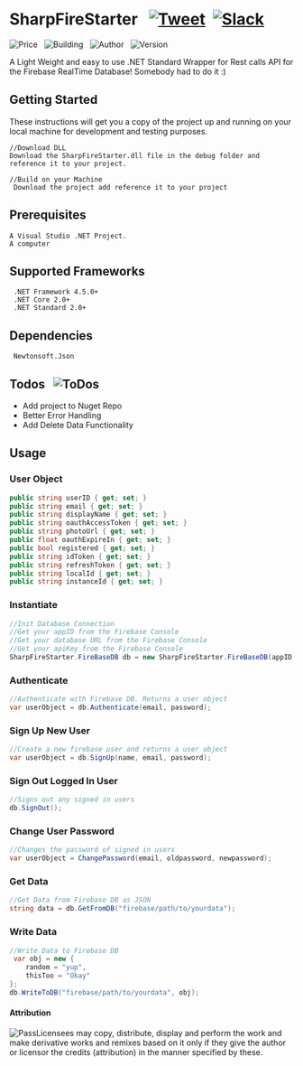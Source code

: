 # SharpFireStarter &nbsp; [![Tweet](https://img.shields.io/twitter/url/http/shields.io.svg?style=social)](https://twitter.com/intent/tweet?text=Check%20out%20this%20library%20that%20connects%20C-Sharp%20Projects%20with%20Google%20Firebase!&url=https://github.com/charifield/SharpFireStarter&hashtags=firebase,c-sharp,bootstraping,library,developers) &nbsp;[![Slack](https://img.shields.io/badge/slack-chat-green.svg)](https://join.slack.com/t/evlar/shared_invite/enQtNDkwOTgzMTk1NzYwLTJmOWE2NjJmY2UwY2UzZWM0NzMzNWI2MzQ0YTYzMDAwOGM2ZWZiNWU0NWNmOTk0ZTI2YjFiNTc4NTgwYjEwM2Q)

![Price](https://img.shields.io/badge/price-free-blue.svg) &nbsp; ![Building](https://img.shields.io/badge/build-passing-brightgreen.svg) &nbsp; ![Author](https://img.shields.io/badge/author-field%20chari-orange.svg) &nbsp; ![Version](https://img.shields.io/badge/version-ALPHA-blue.svg) 

A Light Weight and easy to use .NET Standard Wrapper for Rest calls API for the Firebase RealTime Database! Somebody had to do it :)

## Getting Started
These instructions will get you a copy of the project up and running on your local machine for development and testing purposes. 
```
//Download DLL
Download the SharpFireStarter.dll file in the debug folder and reference it to your project.

//Build on your Machine
 Download the project add reference it to your project
```

## Prerequisites

```
A Visual Studio .NET Project.
A computer
```

## Supported Frameworks
```
 .NET Framework 4.5.0+
 .NET Core 2.0+
 .NET Standard 2.0+
```

## Dependencies
```
 Newtonsoft.Json
```

## Todos &nbsp; ![ToDos](https://img.shields.io/badge/completion-80%25-orange.svg)
 - Add project to Nuget Repo
 - Better Error Handling
 - Add Delete Data Functionality

## Usage

### User Object
```csharp
public string userID { get; set; }
public string email { get; set; }
public string displayName { get; set; }
public string oauthAccessToken { get; set; }
public string photoUrl { get; set; }
public float oauthExpireIn { get; set; }
public bool registered { get; set; }
public string idToken { get; set; }
public string refreshToken { get; set; }
public string localId { get; set; }
public string instanceId { get; set; }
```

### Instantiate
```csharp
//Init Database Connection
//Get your appID from the Firebase Console
//Get your database URL from the Firebase Console
//Get your apiKey from the Firebase Console
SharpFireStarter.FireBaseDB db = new SharpFireStarter.FireBaseDB(appID, databaseURL apiKey);
```

### Authenticate
```csharp
//Authenticate with Firebase DB. Returns a user object
var userObject = db.Authenticate(email, password);
```

### Sign Up New User
```csharp
//Create a new firebase user and returns a user object
var userObject = db.SignUp(name, email, password);
```

### Sign Out Logged In User
```csharp
//Signs out any signed in users
db.SignOut();
```

### Change User Password
```csharp
//Changes the password of signed in users
var userObject = ChangePassword(email, oldpassword, newpassword);
```

### Get Data
```csharp
//Get Data from Firebase DB as JSON
string data = db.GetFromDB("firebase/path/to/yourdata");
```

### Write Data
```csharp
//Write Data to Firebase DB
 var obj = new {
    random = "yup",
    thisToo = "Okay"
};
db.WriteToDB("firebase/path/to/yourdata", obj);
```


#### Attribution
![Pass](https://upload.wikimedia.org/wikipedia/commons/thumb/3/3c/Cc-by_new.svg/40px-Cc-by_new.svg.png)Licensees may copy, distribute, display and perform the work and make derivative works and remixes based on it only if they give the author or licensor the credits (attribution) in the manner specified by these.